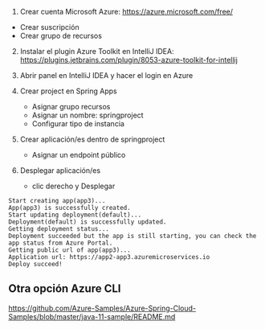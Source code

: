 
1. Crear cuenta Microsoft Azure: https://azure.microsoft.com/free/
  * Crear suscripción
  * Crear grupo de recursos

2. Instalar el plugin Azure Toolkit en IntelliJ IDEA: https://plugins.jetbrains.com/plugin/8053-azure-toolkit-for-intellij

3. Abrir panel en IntelliJ IDEA y hacer el login en Azure

4. Crear project en Spring Apps
   * Asignar grupo recursos
   * Asignar un nombre: springproject
   * Configurar tipo de instancia

5. Crear aplicación/es dentro de springproject
   * Asignar un endpoint público

6. Desplegar aplicación/es
   * clic derecho y Desplegar

```
Start creating app(app3)...
App(app3) is successfully created.
Start updating deployment(default)...
Deployment(default) is successfully updated.
Getting deployment status...
Deployment succeeded but the app is still starting, you can check the app status from Azure Portal.
Getting public url of app(app3)...
Application url: https://app2-app3.azuremicroservices.io
Deploy succeed!
```

## Otra opción Azure CLI

https://github.com/Azure-Samples/Azure-Spring-Cloud-Samples/blob/master/java-11-sample/README.md